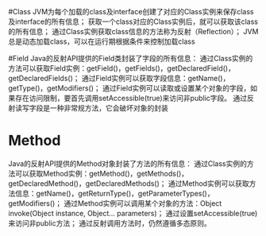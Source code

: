 #Class
JVM为每个加载的class及interface创建了对应的Class实例来保存class及interface的所有信息；
获取一个class对应的Class实例后，就可以获取该class的所有信息；
通过Class实例获取class信息的方法称为反射（Reflection）；
JVM总是动态加载class，可以在运行期根据条件来控制加载class

#Field
Java的反射API提供的Field类封装了字段的所有信息：
通过Class实例的方法可以获取Field实例：getField()，getFields()，getDeclaredField()，getDeclaredFields()；
通过Field实例可以获取字段信息：getName()，getType()，getModifiers()；
通过Field实例可以读取或设置某个对象的字段，如果存在访问限制，要首先调用setAccessible(true)来访问非public字段。
通过反射读写字段是一种非常规方法，它会破坏对象的封装

# Method
Java的反射API提供的Method对象封装了方法的所有信息：
通过Class实例的方法可以获取Method实例：getMethod()，getMethods()，getDeclaredMethod()，getDeclaredMethods()；
通过Method实例可以获取方法信息：getName()，getReturnType()，getParameterTypes()，getModifiers()；
通过Method实例可以调用某个对象的方法：Object invoke(Object instance, Object... parameters)；
通过设置setAccessible(true)来访问非public方法；
通过反射调用方法时，仍然遵循多态原则。